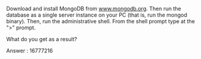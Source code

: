 Download and install MongoDB from www.mongodb.org. Then run the database as a single server instance on your PC (that is, run the mongod binary). Then, run the administrative shell.
From the shell prompt type
at the ">" prompt.

What do you get as a result?

Answer : 16777216
